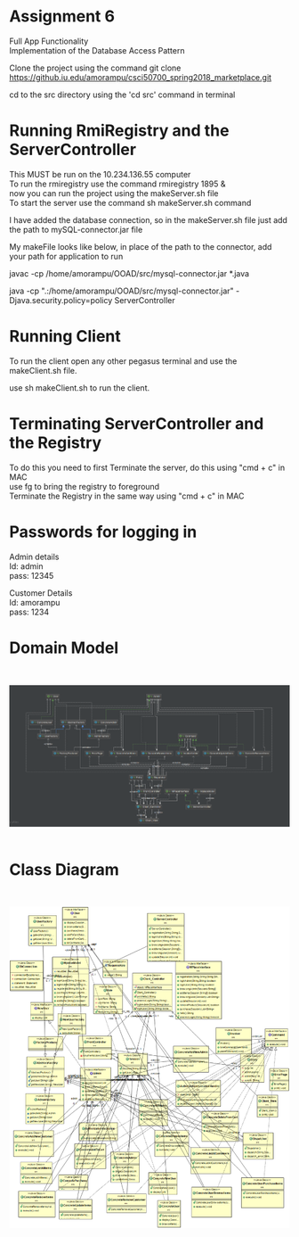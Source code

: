 # Assignment 6    
Full App Functionality  
Implementation of the Database Access Pattern  

Clone the project using the command git clone https://github.iu.edu/amorampu/csci50700_spring2018_marketplace.git  

cd to the src directory using the 'cd src' command in terminal  

# Running RmiRegistry and the ServerController
This MUST be run on the 10.234.136.55 computer  
To run the rmiregistry use the command rmiregistry 1895 &           
now you can run the project using the makeServer.sh file  
To start the server use the command sh makeServer.sh command  

I have added the database connection, so in the makeServer.sh file just add the path to mySQL-connector.jar file  

My makeFile looks like below, in place of the path to the connector, add your path for application to run    

javac -cp /home/amorampu/OOAD/src/mysql-connector.jar *.java  

java -cp ".:/home/amorampu/OOAD/src/mysql-connector.jar" -Djava.security.policy=policy ServerController  

# Running Client

To run the client open any other pegasus terminal and use the makeClient.sh file.  

use sh makeClient.sh to run the client.  

# Terminating ServerController and the Registry
To do this you need to first Terminate the server, do this using "cmd + c" in MAC    
use fg to bring the registry to foreground  
Terminate the Registry in the same way using "cmd + c" in MAC  

# Passwords for logging in

Admin details  
Id: admin  
pass: 12345  

Customer Details  
Id: amorampu  
pass: 1234  

# Domain Model

&nbsp;
&nbsp;
&nbsp;
&nbsp;



![alt text](/Images/Domain.png "Domain Model")  
&nbsp;
&nbsp;
&nbsp;
&nbsp;
&nbsp;
&nbsp;
&nbsp;
&nbsp;
&nbsp;

# Class Diagram 
&nbsp;
&nbsp;
&nbsp;
&nbsp;


![alt text](/Images/class.png "Class Diagram")

